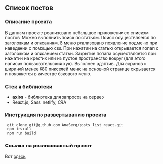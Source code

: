 ## Список постов
### Описание проекта

В данном проекте реализовано небольшое приложение со списком постов. Можно выполнить поиск по статьям. Поиск осуществляется по заголовкам и описаниям. В меню реализовано появление подменю при наведении с помощью css. При нажатии на статью открывается попап с заголовком и описанием статьи. Закрытие попапа осуществляется при нажатии на крестик или на пустое пространство вокруг (для этого написан пользовательский хук). Выполнен адаптив. Для экранов с шириной менее 680 пикселей меню на основной странице скрывается и появляется в качестве бокового меню.

### Стек и библиотеки  

- **axios** - библиотека для запросов на сервер
- React.js, Sass, netlify, CRA

### Инструкция по развертыванию проекта
     
     git clone git@github.com:AnaSerg/posts_list_react.git
     npm install
     npm run build

### Ссылка на реализованный проект
Вот [здесь](https://rococo-meerkat-ca3344.netlify.app/)
